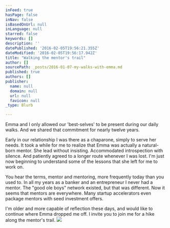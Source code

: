 ```yaml
---
inFeed: true
hasPage: false
inNav: false
isBasedOnUrl: null
inLanguage: null
starred: false
keywords: []
description: ''
datePublished: '2016-02-05T19:56:21.355Z'
dateModified: '2016-02-05T19:56:17.942Z'
title: "Walking the mentor's trail"
author: []
sourcePath: _posts/2016-01-07-my-walks-with-emma.md
published: true
authors: []
publisher:
  name: null
  domain: null
  url: null
  favicon: null
_type: Blurb

---
```

Emma and I only allowed our 'best-selves' to be present during our daily walks. And we shared that commitment for nearly twelve years.

Early in our relationship I was there as a chaparone, simply to serve her needs. It took a while for me to realize that Emma was actually a natural-born mentor. She lead without insisting. Accommodated introspection with silence. And patiently agreed to a longer route whenever I was lost. I'm just now beginning to understand some of the lessons that she left for me to work on.

You hear the terms, mentor and mentoring, more frequently today than you used to. In all my years as a banker and an entrepreneur I never had a mentor. The "good ole boys" network existed, but that was different. Now it seems that mentors are everywhere. Many startup accelerators even package mentors with seed investment offers. 

I'm older and more capable of reflection these days, and would like to continue where Emma dropped me off. I invite you to join me for a hike along the mentor's trail. ![](https://the-grid-user-content.s3-us-west-2.amazonaws.com/428f8b49-cf93-48a8-b0ef-947ac4fb9a90.jpg)